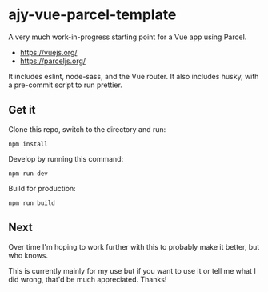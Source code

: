 # ajy-vue-parcel-template

A very much work-in-progress starting point for a Vue app using Parcel.

* <https://vuejs.org/>
* <https://parceljs.org/>

It includes eslint, node-sass, and the Vue router. It also includes husky, with a pre-commit script
to run prettier.

## Get it

Clone this repo, switch to the directory and run:

```
npm install
```

Develop by running this command:

```
npm run dev
```

Build for production:

```
npm run build
```

## Next

Over time I'm hoping to work further with this to probably make it better, but who knows.

This is currently mainly for my use but if you want to use it or tell me what I did wrong, that'd be much appreciated. Thanks!
